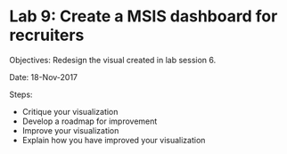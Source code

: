 # Lab 9: Create a MSIS dashboard for recruiters

Objectives: Redesign the visual created in lab session 6.

Date: 18-Nov-2017


Steps:

* Critique your visualization
* Develop a roadmap for improvement
* Improve your visualization
* Explain how you have improved your visualization
